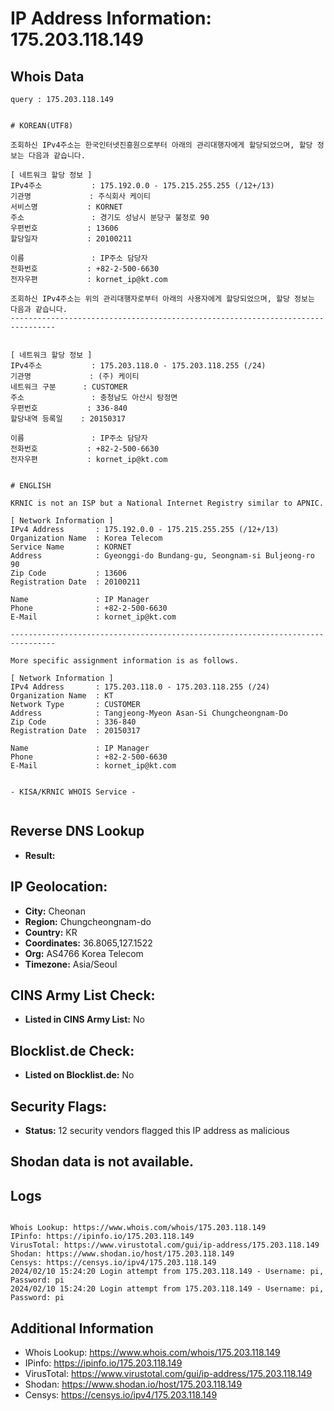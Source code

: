 # IP Address Information: 175.203.118.149

## Whois Data
```
query : 175.203.118.149


# KOREAN(UTF8)

조회하신 IPv4주소는 한국인터넷진흥원으로부터 아래의 관리대행자에게 할당되었으며, 할당 정보는 다음과 같습니다.

[ 네트워크 할당 정보 ]
IPv4주소           : 175.192.0.0 - 175.215.255.255 (/12+/13)
기관명             : 주식회사 케이티
서비스명           : KORNET
주소               : 경기도 성남시 분당구 불정로 90
우편번호           : 13606
할당일자           : 20100211

이름               : IP주소 담당자
전화번호           : +82-2-500-6630
전자우편           : kornet_ip@kt.com

조회하신 IPv4주소는 위의 관리대행자로부터 아래의 사용자에게 할당되었으며, 할당 정보는 다음과 같습니다.
--------------------------------------------------------------------------------


[ 네트워크 할당 정보 ]
IPv4주소           : 175.203.118.0 - 175.203.118.255 (/24)
기관명             : (주) 케이티
네트워크 구분      : CUSTOMER
주소               : 충청남도 아산시 탕정면
우편번호           : 336-840
할당내역 등록일    : 20150317

이름               : IP주소 담당자
전화번호           : +82-2-500-6630
전자우편           : kornet_ip@kt.com


# ENGLISH

KRNIC is not an ISP but a National Internet Registry similar to APNIC.

[ Network Information ]
IPv4 Address       : 175.192.0.0 - 175.215.255.255 (/12+/13)
Organization Name  : Korea Telecom
Service Name       : KORNET
Address            : Gyeonggi-do Bundang-gu, Seongnam-si Buljeong-ro 90
Zip Code           : 13606
Registration Date  : 20100211

Name               : IP Manager
Phone              : +82-2-500-6630
E-Mail             : kornet_ip@kt.com

--------------------------------------------------------------------------------

More specific assignment information is as follows.

[ Network Information ]
IPv4 Address       : 175.203.118.0 - 175.203.118.255 (/24)
Organization Name  : KT
Network Type       : CUSTOMER
Address            : Tangjeong-Myeon Asan-Si Chungcheongnam-Do
Zip Code           : 336-840
Registration Date  : 20150317

Name               : IP Manager
Phone              : +82-2-500-6630
E-Mail             : kornet_ip@kt.com


- KISA/KRNIC WHOIS Service -


```
## Reverse DNS Lookup
- **Result:** 

## IP Geolocation:
- **City:** Cheonan
- **Region:** Chungcheongnam-do
- **Country:** KR
- **Coordinates:** 36.8065,127.1522
- **Org:** AS4766 Korea Telecom
- **Timezone:** Asia/Seoul

## CINS Army List Check:
- **Listed in CINS Army List:** 
No

## Blocklist.de Check:
- **Listed on Blocklist.de:** 
No

## Security Flags:
- **Status:** 12 security vendors flagged this IP address as malicious

## Shodan data is not available.

## Logs
```

Whois Lookup: https://www.whois.com/whois/175.203.118.149
IPinfo: https://ipinfo.io/175.203.118.149
VirusTotal: https://www.virustotal.com/gui/ip-address/175.203.118.149
Shodan: https://www.shodan.io/host/175.203.118.149
Censys: https://censys.io/ipv4/175.203.118.149
2024/02/10 15:24:20 Login attempt from 175.203.118.149 - Username: pi, Password: pi
2024/02/10 15:24:20 Login attempt from 175.203.118.149 - Username: pi, Password: pi

```
## Additional Information
- Whois Lookup: https://www.whois.com/whois/175.203.118.149
- IPinfo: https://ipinfo.io/175.203.118.149
- VirusTotal: https://www.virustotal.com/gui/ip-address/175.203.118.149
- Shodan: https://www.shodan.io/host/175.203.118.149
- Censys: https://censys.io/ipv4/175.203.118.149


